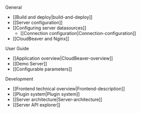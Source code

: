 General  

   - [[Build and deploy|build-and-deploy]]
   - [[Server configuration]]
   - [[Configuring server datasources]]
      - [[Connection configuration|Connection-configuration]] 
   - [[CloudBeaver and Nginx]]

User Guide  

   - [[Application overview|CloudBeaver-overview]]
   - [[Demo Server]]
   - [[Configurable parameters]]

Development  

   - [[Frontend technical overview|Frontend-description]]
   - [[Plugin system|Plugin system]]
   - [[Server architecture|Server-architecture]]
   - [[Server API explorer]]